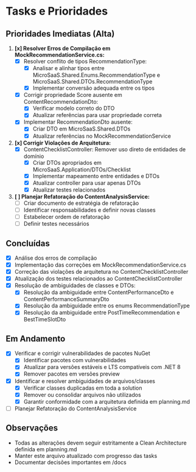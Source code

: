 # Tasks e Prioridades

## Prioridades Imediatas (Alta)

1. **[x] Resolver Erros de Compilação em MockRecommendationService.cs:**
    - [x] Resolver conflito de tipos RecommendationType:
        - [x] Analisar e alinhar tipos entre MicroSaaS.Shared.Enums.RecommendationType e MicroSaaS.Shared.DTOs.RecommendationType
        - [x] Implementar conversão adequada entre os tipos
    - [x] Corrigir propriedade Score ausente em ContentRecommendationDto:
        - [x] Verificar modelo correto do DTO
        - [x] Atualizar referências para usar propriedade correta
    - [x] Implementar RecommendationDto ausente:
        - [x] Criar DTO em MicroSaaS.Shared.DTOs
        - [x] Atualizar referências no MockRecommendationService

2. **[x] Corrigir Violações de Arquitetura:**
    - [x] ContentChecklistController: Remover uso direto de entidades de domínio
        - [x] Criar DTOs apropriados em MicroSaaS.Application/DTOs/Checklist
        - [x] Implementar mapeamento entre entidades e DTOs
        - [x] Atualizar controller para usar apenas DTOs
        - [x] Atualizar testes relacionados

3. **[ ] Planejar Refatoração do ContentAnalysisService:**
    - [ ] Criar documento de estratégia de refatoração
    - [ ] Identificar responsabilidades e definir novas classes
    - [ ] Estabelecer ordem de refatoração
    - [ ] Definir testes necessários

## Concluídas
- [x] Análise dos erros de compilação
- [x] Implementação das correções em MockRecommendationService.cs
- [x] Correção das violações de arquitetura no ContentChecklistController
- [x] Atualização dos testes relacionados ao ContentChecklistController
- [x] Resolução de ambiguidades de classes e DTOs:
  - [x] Resolução da ambiguidade entre ContentPerformanceDto e ContentPerformanceSummaryDto
  - [x] Resolução da ambiguidade entre os enums RecommendationType
  - [x] Resolução da ambiguidade entre PostTimeRecommendation e BestTimeSlotDto

## Em Andamento
- [x] Verificar e corrigir vulnerabilidades de pacotes NuGet
  - [x] Identificar pacotes com vulnerabilidades
  - [x] Atualizar para versões estáveis e LTS compatíveis com .NET 8
  - [x] Remover pacotes em versões preview
- [x] Identificar e resolver ambiguidades de arquivos/classes
  - [x] Verificar classes duplicadas em toda a solution
  - [x] Remover ou consolidar arquivos não utilizados
  - [x] Garantir conformidade com a arquitetura definida em planning.md
- [ ] Planejar Refatoração do ContentAnalysisService

## Observações
- Todas as alterações devem seguir estritamente a Clean Architecture definida em planning.md
- Manter este arquivo atualizado com progresso das tasks
- Documentar decisões importantes em /docs
